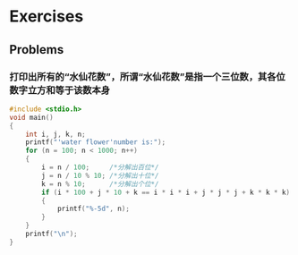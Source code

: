 # Exercises

## Problems

### 打印出所有的“水仙花数”，所谓“水仙花数”是指一个三位数，其各位数字立方和等于该数本身

```c
#include <stdio.h>
void main()
{
    int i, j, k, n;
    printf("'water flower'number is:");
    for (n = 100; n < 1000; n++)
    {
        i = n / 100;     /*分解出百位*/
        j = n / 10 % 10; /*分解出十位*/
        k = n % 10;      /*分解出个位*/
        if (i * 100 + j * 10 + k == i * i * i + j * j * j + k * k * k)
        {
            printf("%-5d", n);
        }
    }
    printf("\n");
}
```
